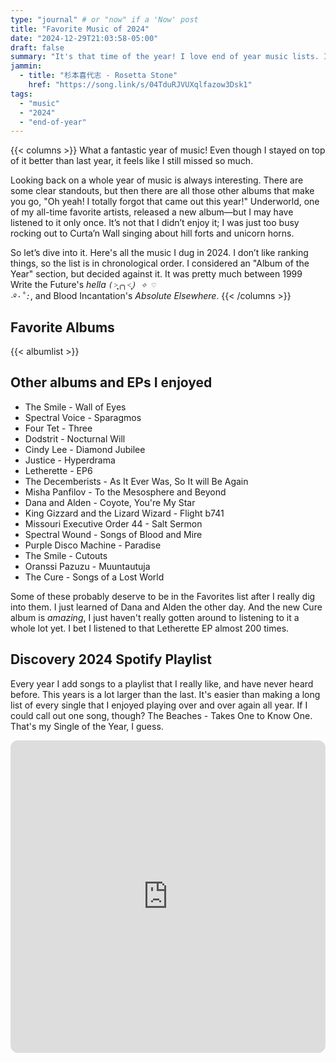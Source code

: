 ```yaml
---
type: "journal" # or "now" if a 'Now' post
title: "Favorite Music of 2024"
date: "2024-12-29T21:03:58-05:00"
draft: false
summary: "It's that time of the year! I love end of year music lists. I find so much stuff that never showed up on my radar. Here's all of the music that I thoroughly enjoyed throughout 2024."
jammin:
  - title: "杉本喜代志 - Rosetta Stone"
    href: "https://song.link/s/04TduRJVUXqlfazow3Dsk1"
tags:
  - "music"
  - "2024"
  - "end-of-year"
---
```


{{< columns >}}
What a fantastic year of music! Even though I stayed on top of it better than last year, it feels like I still missed so much.

Looking back on a whole year of music is always interesting. There are some clear standouts, but then there are all those other albums that make you go, "Oh yeah! I totally forgot that came out this year!" Underworld, one of my all-time favorite artists, released a new album—but I may have listened to it only once. It’s not that I didn’t enjoy it; I was just too busy rocking out to Curta’n Wall singing about hill forts and unicorn horns.

So let’s dive into it. Here's all the music I dug in 2024. I don’t like ranking things, so the list is in chronological order. I considered an "Album of the Year" section, but decided against it. It was pretty much between 1999 Write the Future's _hella <code>(˃̣̣̥╭╮˂̣̣̥) ✧ ♡ ‧º·˚:</code>_, and Blood Incantation's _Absolute Elsewhere_.
{{< /columns >}}

## Favorite Albums

{{< albumlist >}}

## Other albums and EPs I enjoyed

- The Smile - Wall of Eyes
- Spectral Voice - Sparagmos
- Four Tet - Three
- Dodstrit - Nocturnal Will
- Cindy Lee - Diamond Jubilee
- Justice - Hyperdrama
- Letherette - EP6
- The Decemberists - As It Ever Was, So It will Be Again
- Misha Panfilov - To the Mesosphere and Beyond
- Dana and Alden - Coyote, You're My Star
- King Gizzard and the Lizard Wizard - Flight b741
- Missouri Executive Order 44 - Salt Sermon
- Spectral Wound - Songs of Blood and Mire
- Purple Disco Machine - Paradise
- The Smile - Cutouts
- Oranssi Pazuzu - Muuntautuja
- The Cure - Songs of a Lost World

Some of these probably deserve to be in the Favorites list after I really dig into them. I just learned of Dana and Alden the other day. And the new Cure album is _amazing_, I just haven't really gotten around to listening to it a whole lot yet. I bet I listened to that Letherette EP almost 200 times.

## Discovery 2024 Spotify Playlist

Every year I add songs to a playlist that I really like, and have never heard before. This years is a lot larger than the last. It's easier than making a long list of every single that I enjoyed playing over and over again all year. If I could call out one song, though? The Beaches - Takes One to Know One. That's my Single of the Year, I guess.

<iframe style="border-radius:12px" src="https://open.spotify.com/embed/playlist/4VjfIHolfxIFFc1A4gijV2?utm_source=generator&theme=0" width="100%" height="500" frameBorder="0" allowfullscreen="" allow="autoplay; clipboard-write; encrypted-media; fullscreen; picture-in-picture" loading="lazy"></iframe>
